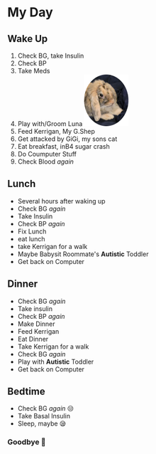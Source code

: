 
My Day
======

Wake Up
-------
1. Check BG, take Insulin
2. Check BP
3. Take Meds
4. Play with/Groom  Luna
![alt text](imgs/luna.png)
5. Feed Kerrigan, My G.Shep
6. Get attacked by GiGi, my sons cat
6. Eat breakfast, inB4 sugar crash
8. Do Coumputer Stuff
9. Check Blood *again*

Lunch
-----
- Several hours after waking up
- Check BG *again*
- Take Insulin
- Check BP *again*
- Fix Lunch
- eat lunch
- take Kerrigan for a walk
- Maybe Babysit Roommate's **Autistic** Toddler
- Get back on Computer

Dinner
------
- Check BG *again*
- Take insulin
- Check BP *again*
- Make Dinner
- Feed Kerrigan
- Eat Dinner
- Take Kerrigan for a walk
- Check BG *again*
- Play with **Autistic** Toddler
- Get back on Computer

Bedtime
-------
- Check BG *again* :unamused:
- Take Basal Insulin
- Sleep, maybe :sleepy:

### Goodbye :wave:
